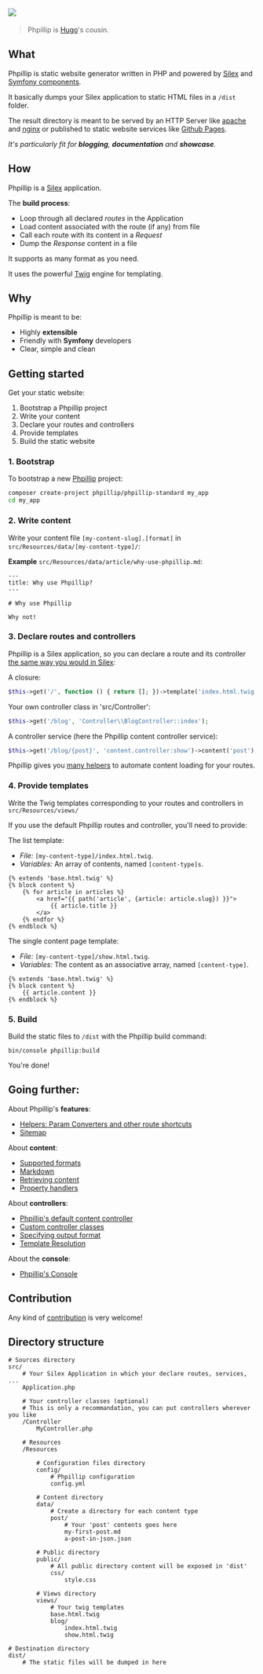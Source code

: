 # ![](http://phpillip.github.io/phpillip.svg)

> Phpillip is [Hugo](https://gohugo.io/)'s cousin.

## What

Phpillip is static website generator written in PHP and powered by [Silex](http://silex.sensiolabs.org/) and [Symfony components](http://symfony.com/doc/current/components/index.html).

It basically dumps your Silex application to static HTML files in a `/dist` folder.

The result directory is meant to be served by an HTTP Server like [apache](http://apache.org) and [nginx](http://www.nginx.com) or published to static website services like [Github Pages](https://pages.github.com/).

*It's particularly fit for __blogging__, __documentation__ and __showcase__.*

## How

Phpillip is a [Silex](http://silex.sensiolabs.org/) application.

The __build process__:
- Loop through all declared _routes_ in the Application
- Load content associated with the route (if any) from file
- Call each route with its content in a _Request_
- Dump the _Response_ content in a file

It supports as many format as you need.

It uses the powerful [Twig](http://twig.sensiolabs.org/) engine for templating.

## Why

Phpillip is meant to be:

- Highly __extensible__
- Friendly with __Symfony__ developers
- Clear, simple and clean

## Getting started

Get your static website:

1. Bootstrap a Phpillip project
2. Write your content
3. Declare your routes and controllers
4. Provide templates
5. Build the static website

### 1. Bootstrap

To bootstrap a new [Phpillip](https://github.com/Phpillip/phpillip) project:

``` bash
composer create-project phpillip/phpillip-standard my_app
cd my_app
```

### 2. Write content

Write your content file `[my-content-slug].[format]` in `src/Resources/data/[my-content-type]/`:

__Example__ `src/Resources/data/article/why-use-phpillip.md`:

```
---
title: Why use Phpillip?
---

# Why use Phpillip

Why not!
```

### 3. Declare routes and controllers

Phpillip is a Silex application, so you can declare a route and its controller [the same way you would in Silex](http://silex.sensiolabs.org/doc/usage.html#routing):

A closure:

``` php
$this->get('/', function () { return []; })->template('index.html.twig');
```

Your own controller class in 'src/Controller':

``` php
$this->get('/blog', 'Controller\\BlogController::index');
```

A controller service (here the Phpillip content controller service):

``` php
$this->get('/blog/{post}', 'content.controller:show')->content('post');
```

Phpillip gives you [many helpers](doc/feature/helpers.md) to automate content loading for your routes.

### 4. Provide templates

Write the Twig templates corresponding to your routes and controllers in `src/Resources/views/`

If you use the default Phpillip routes and controller, you'll need to provide:

The list template:

* _File:_ `[my-content-type]/index.html.twig`.
* _Variables:_ An array of contents, named `[content-type]s`.

``` twig
{% extends 'base.html.twig' %}
{% block content %}
    {% for article in articles %}
        <a href="{{ path('article', {article: article.slug}) }}">
            {{ article.title }}
        </a>
    {% endfor %}
{% endblock %}
```

The single content page template:

* _File:_ `[my-content-type]/show.html.twig`.
* _Variables:_ The content as an associative array, named `[content-type]`.

``` twig
{% extends 'base.html.twig' %}
{% block content %}
    {{ article.content }}
{% endblock %}
```

### 5. Build

Build the static files to `/dist` with the Phpillip build command:

    bin/console phpillip:build

You're done!

## Going further:

About Phpillip's __features__:
- [Helpers: Param Converters and other route shortcuts](doc/feature/helpers.md)
- [Sitemap](doc/feature/sitemap.md)

About __content__:

- [Supported formats](doc/content/formats.md)
- [Markdown](doc/content/markdown.md)
- [Retrieving content](doc/content/retrieving-content.md)
- [Property handlers](doc/content/property-handlers.md)

About __controllers__:

- [Phpillip's default content controller](doc/controller/content.md)
- [Custom controller classes](doc/controller/custom.md)
- [Specifying output format](doc/controller/format.md)
- [Template Resolution](doc/controller/template.md)

About the __console__:

- [Phpillip's Console](doc/console/commands.md)

## Contribution

Any kind of [contribution](doc/more/contribution.md) is very welcome!

## Directory structure

```
# Sources directory
src/
    # Your Silex Application in which your declare routes, services, ...
    Application.php

    # Your controller classes (optional)
    # This is only a recommandation, you can put controllers wherever you like
    /Controller
        MyController.php

    # Resources
    /Resources

        # Configuration files directory
        config/
            # Phpillip configuration
            config.yml

        # Content directory
        data/
            # Create a directory for each content type
            post/
                # Your 'post' contents goes here
                my-first-post.md
                a-post-in-json.json

        # Public directory
        public/
            # All public directory content will be exposed in 'dist'
            css/
                style.css

        # Views directory
        views/
            # Your twig templates
            base.html.twig
            blog/
                index.html.twig
                show.html.twig

# Destination directory
dist/
    # The static files will be dumped in here

```
